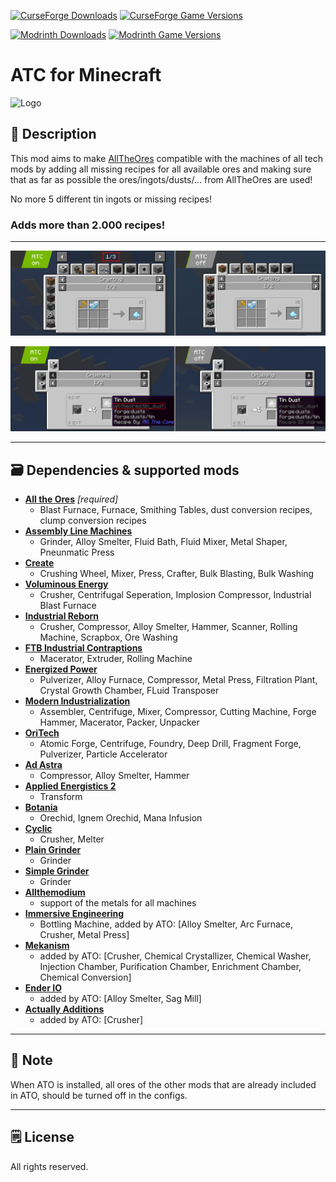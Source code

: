 [![CurseForge Downloads](https://cf.way2muchnoise.eu/560350.svg?badge_style=for_the_badge)][cf_mod] [![CurseForge Game Versions](https://cf.way2muchnoise.eu/versions/560350.svg?badge_style=for_the_badge)][cf_mod]

[![Modrinth Downloads](https://img.shields.io/modrinth/dt/at9kXzou?label=Modrinth&logo=modrinth&style=for-the-badge)][mr_mod] [![Modrinth Game Versions](https://img.shields.io/modrinth/game-versions/at9kXzou?label=Available%20for&logo=modrinth&style=for-the-badge)][mr_mod]

# ATC for Minecraft

![Logo](https://github.com/XxRexRaptorxX/AllTheCompatibility/blob/main/src/main/resources/logo.png?raw=true)

## 📖 Description

This mod aims to make [AllTheOres](https://www.curseforge.com/minecraft/mc-mods/ato) compatible with the machines of all tech mods by adding all missing recipes for all available ores and making sure that as far as possible the ores/ingots/dusts/... from AllTheOres are used!

No more 5 different tin ingots or missing recipes!

### Adds more than 2.000 recipes!

-----

![review_pic_1](https://github.com/XxRexRaptorxX/AllTheCompatibility/blob/main/src/main/resources/review_1.png?raw=true)

![review_pic_2](https://github.com/XxRexRaptorxX/AllTheCompatibility/blob/main/src/main/resources/review_2.png?raw=true)

-----

## 🗃️ Dependencies & supported mods


- **[All the Ores][ato]** *[required]*
  -  Blast Furnace, Furnace, Smithing Tables, dust conversion recipes, clump conversion recipes
- **[Assembly Line Machines][alm]**
  -  Grinder, Alloy Smelter, Fluid Bath, Fluid Mixer, Metal Shaper, Pneunmatic Press
- **[Create][create]**
  - Crushing Wheel, Mixer, Press, Crafter, Bulk Blasting, Bulk Washing
- **[Voluminous Energy][ve]**
  - Crusher, Centrifugal Seperation, Implosion Compressor, Industrial Blast Furnace
- **[Industrial Reborn][ir]**
  - Crusher, Compressor, Alloy Smelter, Hammer, Scanner, Rolling Machine, Scrapbox, Ore Washing
- **[FTB Industrial Contraptions][ic]**
  - Macerator, Extruder, Rolling Machine
- **[Energized Power][ep]**
  - Pulverizer, Alloy Furnace, Compressor, Metal Press, Filtration Plant, Crystal Growth Chamber, FLuid Transposer
- **[Modern Industrialization][mi]**
  - Assembler, Centrifuge, Mixer, Compressor, Cutting Machine, Forge Hammer, Macerator, Packer, Unpacker
- **[OriTech][ot]**
  - Atomic Forge, Centrifuge, Foundry, Deep Drill, Fragment Forge, Pulverizer, Particle Accelerator
- **[Ad Astra][aa]**
  - Compressor, Alloy Smelter, Hammer
- **[Applied Energistics 2][ae]**
  - Transform 
- **[Botania][botania]**
  - Orechid, Ignem Orechid, Mana Infusion
- **[Cyclic][cyclic]**
  - Crusher, Melter
- **[Plain Grinder][pg]**
  - Grinder
- **[Simple Grinder][sg]**
  - Grinder
- **[Allthemodium][am]**
  - support of the metals for all machines
- **[Immersive Engineering](https://www.curseforge.com/minecraft/mc-mods/immersive-engineering)**
  - Bottling Machine, added by ATO: [Alloy Smelter, Arc Furnace, Crusher, Metal Press]
- **[Mekanism](https://www.curseforge.com/minecraft/mc-mods/mekanism)**
  - added by ATO: [Crusher, Chemical Crystallizer, Chemical Washer, Injection Chamber, Purification Chamber, Enrichment Chamber, Chemical Conversion]
- **[Ender IO](https://www.curseforge.com/minecraft/mc-mods/ender-io)**
  - added by ATO: [Alloy Smelter, Sag Mill]
- **[Actually Additions](https://www.curseforge.com/minecraft/mc-mods/actually-additions)**
  - added by ATO: [Crusher]

----
## 📄 Note

When ATO is installed, all ores of the other mods that are already included in ATO, should be turned off in the configs.

-----

## 🗒️ License

All rights reserved.

[cf_mod]: https://www.curseforge.com/minecraft/mc-mods/all-the-compatibility
[mr_mod]: https://modrinth.com/mod/all-the-compatibility

[ato]: https://www.curseforge.com/minecraft/mc-mods/ato
[alm]: https://www.curseforge.com/minecraft/mc-mods/assemblylinemachines
[create]: https://www.curseforge.com/minecraft/mc-mods/create
[botania]: https://www.curseforge.com/minecraft/mc-mods/botania
[cyclic]: https://www.curseforge.com/minecraft/mc-mods/cyclic
[ve]: https://www.curseforge.com/minecraft/mc-mods/voluminous-energy
[ir]: https://www.curseforge.com/minecraft/mc-mods/industrial-reborn
[pg]: https://www.curseforge.com/minecraft/mc-mods/plain-grinder
[sg]: https://www.curseforge.com/minecraft/mc-mods/simple-grinder
[ep]: https://www.curseforge.com/minecraft/mc-mods/energized-power
[aa]: https://www.curseforge.com/minecraft/mc-mods/ad-astra
[ic]: https://www.curseforge.com/minecraft/mc-mods/ftb-industrial-contraptions-forge
[mi]: https://www.curseforge.com/minecraft/mc-mods/modern-industrialization
[ae]: https://www.curseforge.com/minecraft/mc-mods/applied-energistics-2
[am]: https://www.curseforge.com/minecraft/mc-mods/allthemodium
[ot]: https://www.curseforge.com/minecraft/mc-mods/oritech
